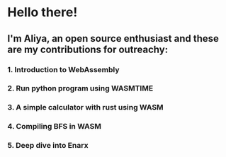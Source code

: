# Hello there!

## I'm Aliya, an open source enthusiast and these are my contributions for outreachy:
### 1. Introduction to WebAssembly
### 2. Run python program using WASMTIME
### 3. A simple calculator with rust using WASM
### 4. Compiling BFS in WASM
### 5. Deep dive into Enarx
